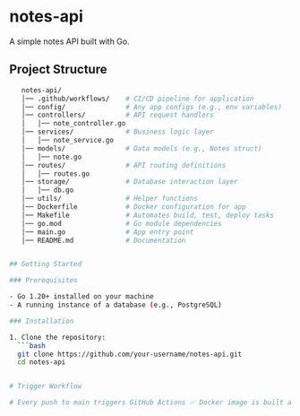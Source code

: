 # notes-api

A simple notes API built with Go.

## Project Structure

 ```bash
    notes-api/
    │── .github/workflows/    # CI/CD pipeline for application
    │── config/               # Any app configs (e.g., env variables)
    │── controllers/          # API request handlers
    │   │── note_controller.go
    │── services/             # Business logic layer
    │   │── note_service.go
    │── models/               # Data models (e.g., Notes struct)
    │   │── note.go
    │── routes/               # API routing definitions
    │   │── routes.go
    │── storage/              # Database interaction layer
    │   │── db.go
    │── utils/                # Helper functions
    │── Dockerfile            # Docker configuration for app
    │── Makefile              # Automates build, test, deploy tasks
    │── go.mod                # Go module dependencies
    │── main.go               # App entry point
    │── README.md             # Documentation


## Getting Started

### Prerequisites

- Go 1.20+ installed on your machine
- A running instance of a database (e.g., PostgreSQL)

### Installation

1. Clone the repository:
   ```bash
   git clone https://github.com/your-username/notes-api.git
   cd notes-api


# Trigger Workflow

# Every push to main triggers GitHub Actions ✅ Docker image is built and pushed to Azure Container Registry ✅ AKS is updated with the new version ✅ Scaling & management are easier using Kubernetes